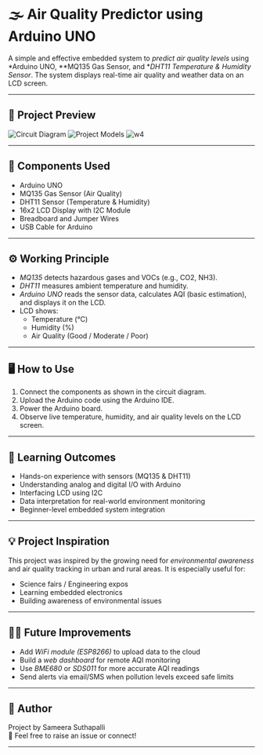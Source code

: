 # 🌫 Air Quality Predictor using Arduino UNO

A simple and effective embedded system to *predict air quality levels* using *Arduino UNO, **MQ135 Gas Sensor, and **DHT11 Temperature & Humidity Sensor*. The system displays real-time air quality and weather data on an LCD screen.

---

## 📸 Project Preview

![Circuit Diagram](![w1](https://github.com/user-attachments/assets/b15650c6-768e-45b9-adc3-b4a0af8cd31d))
![Project Models](![w3](https://github.com/user-attachments/assets/f01eb530-96f1-44c6-ade9-e7b811ef6b08))
![w4](https://github.com/user-attachments/assets/87575cb0-fa7d-4cde-9911-f9e5413710b4)


---

## 🔧 Components Used

- Arduino UNO
- MQ135 Gas Sensor (Air Quality)
- DHT11 Sensor (Temperature & Humidity)
- 16x2 LCD Display with I2C Module
- Breadboard and Jumper Wires
- USB Cable for Arduino

---

## ⚙ Working Principle

- *MQ135* detects hazardous gases and VOCs (e.g., CO2, NH3).
- *DHT11* measures ambient temperature and humidity.
- *Arduino UNO* reads the sensor data, calculates AQI (basic estimation), and displays it on the LCD.
- LCD shows:
  - Temperature (°C)
  - Humidity (%)
  - Air Quality (Good / Moderate / Poor)

---

## 🖥 How to Use

1. Connect the components as shown in the circuit diagram.
2. Upload the Arduino code using the Arduino IDE.
3. Power the Arduino board.
4. Observe live temperature, humidity, and air quality levels on the LCD screen.

---

## 🧠 Learning Outcomes

- Hands-on experience with sensors (MQ135 & DHT11)
- Understanding analog and digital I/O with Arduino
- Interfacing LCD using I2C
- Data interpretation for real-world environment monitoring
- Beginner-level embedded system integration

---

## 💡 Project Inspiration

This project was inspired by the growing need for *environmental awareness* and air quality tracking in urban and rural areas. It is especially useful for:
- Science fairs / Engineering expos
- Learning embedded electronics
- Building awareness of environmental issues

---


## 🧑‍🔬 Future Improvements

- Add *WiFi module (ESP8266)* to upload data to the cloud
- Build a *web dashboard* for remote AQI monitoring
- Use *BME680* or *SDS011* for more accurate AQI readings
- Send alerts via email/SMS when pollution levels exceed safe limits

---

## 📢 Author

Project by Sameera Suthapalli  
💬 Feel free to raise an issue or connect!

---
